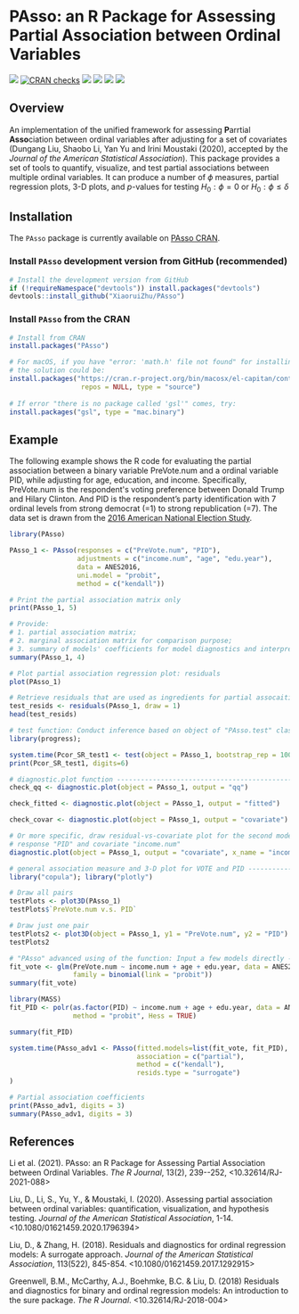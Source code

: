# PAsso: an R Package for Assessing Partial Association between Ordinal Variables

<!-- badges: start -->

[![](https://img.shields.io/cran/v/PAsso?logo=R)](https://cran.r-project.org/package=PAsso)
[![CRAN checks](https://badges.cranchecks.info/worst/PAsso.svg)](https://cran.r-project.org/web/checks/check_results_PAsso.html)
[![](https://cranlogs.r-pkg.org/badges/grand-total/PAsso?color=blue)](https://cranlogs.r-pkg.org/badges/grand-total/PAsso)
[![](https://cranlogs.r-pkg.org/badges/last-month/PAsso?color=green)](https://cranlogs.r-pkg.org/badges/last-month/PAsso?color=green)
[![](https://cranlogs.r-pkg.org/badges/last-week/PAsso?color=yellow)](https://cranlogs.r-pkg.org/badges/last-week/PAsso?color=yellow)
[![](https://api.travis-ci.com/XiaoruiZhu/PAsso.svg?branch=master)](https://api.travis-ci.com/XiaoruiZhu/PAsso.svg)

<!-- badges: end -->

Overview
--------

An implementation of the unified framework for assessing **P**arrtial **Asso**ciation between ordinal variables after adjusting for a set of covariates (Dungang Liu, Shaobo Li, Yan Yu and Irini Moustaki (2020), accepted by the *Journal of the American Statistical Association*). This package provides a set of tools to quantify, visualize, and test partial associations between multiple ordinal variables. It can produce a number of $\phi$ measures, partial regression plots, 3-D plots, and $p$-values for testing $H_0: \phi=0$ or $H_0: \phi \leq \delta$

## Installation

The `PAsso` package is currently available on [PAsso CRAN](https://CRAN.R-project.org/package=PAsso).

### Install `PAsso` development version from GitHub (recommended)

``` r
# Install the development version from GitHub
if (!requireNamespace("devtools")) install.packages("devtools")
devtools::install_github("XiaoruiZhu/PAsso")
```

### Install `PAsso` from the CRAN

``` r
# Install from CRAN
install.packages("PAsso")

# For macOS, if you have "error: 'math.h' file not found" for installing PAsso v0.1.9,
# the solution could be:
install.packages("https://cran.r-project.org/bin/macosx/el-capitan/contrib/3.6/PAsso_0.1.9.tgz", 
                  repos = NULL, type = "source")
                  
# If error "there is no package called 'gsl'" comes, try:
install.packages("gsl", type = "mac.binary")
```


## Example

The following example shows the R code for evaluating the partial association between a binary variable $\text{PreVote.num}$ and a ordinal variable $\text{PID}$, while adjusting for age, education, and income. Specifically, $\text{PreVote.num}$ is the respondent's voting preference between Donald Trump and Hilary Clinton. And $\text{PID}$ is the respondent’s party identification with 7 ordinal levels from strong democrat (=1) to strong republication (=7). The data set is drawn from the [2016 American National Election Study](https://electionstudies.org/data-center/2016-time-series-study/).

``` r
library(PAsso)

PAsso_1 <- PAsso(responses = c("PreVote.num", "PID"),
                 adjustments = c("income.num", "age", "edu.year"),
                 data = ANES2016,
                 uni.model = "probit",
                 method = c("kendall"))

# Print the partial association matrix only
print(PAsso_1, 5)

# Provide:
# 1. partial association matrix;
# 2. marginal association matrix for comparison purpose;
# 3. summary of models' coefficients for model diagnostics and interpretation
summary(PAsso_1, 4)

# Plot partial association regression plot: residuals
plot(PAsso_1)

# Retrieve residuals that are used as ingredients for partial assocaition analyses
test_resids <- residuals(PAsso_1, draw = 1)
head(test_resids)

# test function: Conduct inference based on object of "PAsso.test" class ----------------------------
library(progress);

system.time(Pcor_SR_test1 <- test(object = PAsso_1, bootstrap_rep = 100, H0 = 0, parallel = F))
print(Pcor_SR_test1, digits=6)

# diagnostic.plot function -----------------------------------------------------
check_qq <- diagnostic.plot(object = PAsso_1, output = "qq")

check_fitted <- diagnostic.plot(object = PAsso_1, output = "fitted")

check_covar <- diagnostic.plot(object = PAsso_1, output = "covariate")

# Or more specific, draw residual-vs-covariate plot for the second model with
# response "PID" and covariate "income.num" 
diagnostic.plot(object = PAsso_1, output = "covariate", x_name = "income.num", model_id = 2)

# general association measure and 3-D plot for VOTE and PID ------------------
library("copula"); library("plotly")

# Draw all pairs
testPlots <- plot3D(PAsso_1)
testPlots$`PreVote.num v.s. PID`

# Draw just one pair
testPlots2 <- plot3D(object = PAsso_1, y1 = "PreVote.num", y2 = "PID")
testPlots2

# "PAsso" advanced using of the function: Input a few models directly ------------------------------
fit_vote <- glm(PreVote.num ~ income.num + age + edu.year, data = ANES2016,
                family = binomial(link = "probit"))
summary(fit_vote)

library(MASS)
fit_PID <- polr(as.factor(PID) ~ income.num + age + edu.year, data = ANES2016,
                method = "probit", Hess = TRUE)

summary(fit_PID)

system.time(PAsso_adv1 <- PAsso(fitted.models=list(fit_vote, fit_PID),
                                association = c("partial"),
                                method = c("kendall"),
                                resids.type = "surrogate")
)

# Partial association coefficients 
print(PAsso_adv1, digits = 3)
summary(PAsso_adv1, digits = 3)
```

References
----------

Li et al. (2021). PAsso: an R Package for Assessing Partial Association between Ordinal Variables. *The R Journal*, 13(2), 239--252, <10.32614/RJ-2021-088>

Liu, D., Li, S., Yu, Y., & Moustaki, I. (2020). Assessing partial association between ordinal variables: quantification, visualization, and hypothesis testing. *Journal of the American Statistical Association*, 1-14. <10.1080/01621459.2020.1796394>

Liu, D., & Zhang, H. (2018). Residuals and diagnostics for ordinal regression models: A surrogate approach. *Journal of the American Statistical Association*, 113(522), 845-854. <10.1080/01621459.2017.1292915>

Greenwell, B.M., McCarthy, A.J., Boehmke, B.C. & Liu, D. (2018) Residuals and diagnostics for binary and ordinal regression models: An
introduction to the sure package. *The R Journal*. <10.32614/RJ-2018-004>
